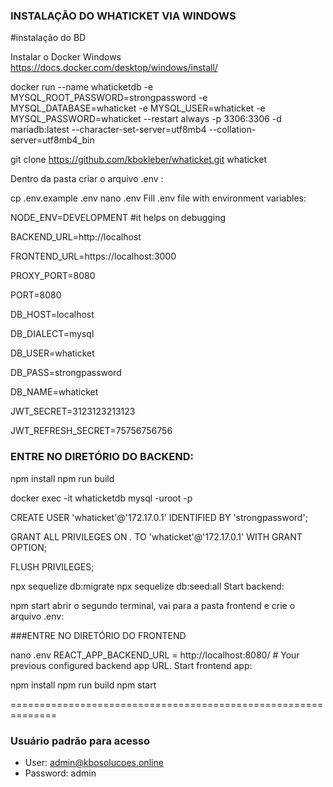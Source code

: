 ### INSTALAÇÃO DO WHATICKET VIA WINDOWS

#instalação do BD

Instalar o Docker Windows https://docs.docker.com/desktop/windows/install/

docker run --name whaticketdb -e MYSQL_ROOT_PASSWORD=strongpassword -e MYSQL_DATABASE=whaticket -e MYSQL_USER=whaticket -e MYSQL_PASSWORD=whaticket --restart always -p 3306:3306 -d mariadb:latest --character-set-server=utf8mb4 --collation-server=utf8mb4_bin

git clone https://github.com/kbokleber/whaticket.git whaticket

Dentro da pasta criar o arquivo .env :

cp .env.example .env
nano .env
Fill .env file with environment variables:

NODE_ENV=DEVELOPMENT      #it helps on debugging

BACKEND_URL=http://localhost

FRONTEND_URL=https://localhost:3000

PROXY_PORT=8080

PORT=8080

DB_HOST=localhost

DB_DIALECT=mysql

DB_USER=whaticket

DB_PASS=strongpassword

DB_NAME=whaticket

JWT_SECRET=3123123213123

JWT_REFRESH_SECRET=75756756756

### ENTRE NO DIRETÓRIO DO BACKEND:

npm install
npm run build


docker exec -it whaticketdb mysql -uroot -p
	
CREATE USER 'whaticket'@'172.17.0.1' IDENTIFIED BY 'strongpassword';

GRANT ALL PRIVILEGES ON *.* TO 'whaticket'@'172.17.0.1' WITH GRANT OPTION;

FLUSH PRIVILEGES;

npx sequelize db:migrate
npx sequelize db:seed:all
Start backend:

npm start
abrir o segundo terminal, vai para a pasta frontend e crie o arquivo .env:

###ENTRE NO DIRETÓRIO DO FRONTEND

nano .env
REACT_APP_BACKEND_URL = http://localhost:8080/ # Your previous configured backend app URL.
Start frontend app:

npm install
npm run build
npm start

==============================================================

### Usuário padrão para acesso

* User: admin@kbosolucoes.online  
* Password: admin